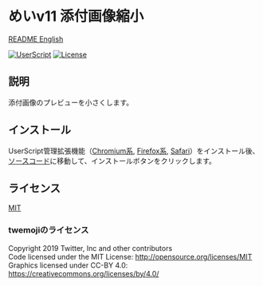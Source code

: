 # めいv11 添付画像縮小

[README English](./README.md)

[![UserScript](https://img.shields.io/badge/Framework-UserScript-blue.svg)](https://en.wikipedia.org/wiki/Userscript)
[![License](https://img.shields.io/github/license/hidao80/UserScript)](/LICENSE)

## 説明

添付画像のプレビューを小さくします。

## インストール

UserScript管理拡張機能（[Chromium系][chrome-extension], [Firefox系][firefox-extension], [Safari][safari-extension]）をインストール後、[ソースコード][source]に移動して、インストールボタンをクリックします。

[chrome-extension]: https://chrome.google.com/webstore/detail/tampermonkey/dhdgffkkebhmkfjojejmpbldmpobfkfo "Tampermonkey"
[firefox-extension]: https://addons.mozilla.org/ja/firefox/addon/tampermonkey/ "Tampermonkey"
[safari-extension]: https://apps.apple.com/us/app/userscripts/id1463298887 "UserScripts"
[source]: https://github.com/hidao80/UserScript/raw/main/src/Misskey/MisskeyNotesSpeech/MisskeyNotesSpeech.user.js "Source code"

## ライセンス

[MIT](/LICENSE)

### twemojiのライセンス

Copyright 2019 Twitter, Inc and other contributors\
Code licensed under the MIT License: <http://opensource.org/licenses/MIT>\
Graphics licensed under CC-BY 4.0: <https://creativecommons.org/licenses/by/4.0/>
